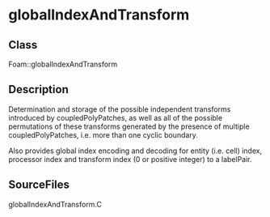 # globalIndexAndTransform 
## Class
Foam::globalIndexAndTransform

## Description
Determination and storage of the possible independent transforms
introduced by coupledPolyPatches, as well as all of the possible
permutations of these transforms generated by the presence of
multiple coupledPolyPatches, i.e. more than one cyclic boundary.

Also provides global index encoding and decoding for entity
(i.e. cell) index, processor index and transform index (0 or
positive integer) to a labelPair.

## SourceFiles
globalIndexAndTransform.C

